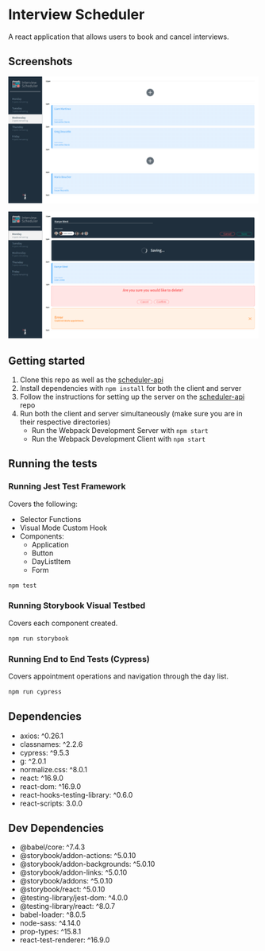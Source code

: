 # Interview Scheduler

A react application that allows users to book and cancel interviews.

## Screenshots

!["screenshot_1"](https://github.com/trijaychan/scheduler/blob/master/docs/screenshot_1.png?raw=true)

!["screenshot_2"](https://github.com/trijaychan/scheduler/blob/master/docs/screenshot_2.png?raw=true)

## Getting started

1. Clone this repo as well as the [scheduler-api](https://github.com/lighthouse-labs/scheduler-api)
2. Install dependencies with `npm install` for both the client and server
3. Follow the instructions for setting up the server on the [scheduler-api](https://github.com/lighthouse-labs/scheduler-api) repo
4. Run both the client and server simultaneously (make sure you are in their respective directories)
    - Run the Webpack Development Server with `npm start`
    - Run the Webpack Development Client with `npm start`

## Running the tests

### Running Jest Test Framework

Covers the following:
- Selector Functions
- Visual Mode Custom Hook
- Components:
  - Application
  - Button
  - DayListItem
  - Form

```sh
npm test
```

### Running Storybook Visual Testbed

Covers each component created.

```sh
npm run storybook
```

### Running End to End Tests (Cypress)

Covers appointment operations and navigation through the day list.

```sh
npm run cypress
```

## Dependencies

- axios: ^0.26.1
- classnames: ^2.2.6
- cypress: ^9.5.3
- g: ^2.0.1
- normalize.css: ^8.0.1
- react: ^16.9.0
- react-dom: ^16.9.0
- react-hooks-testing-library: ^0.6.0
- react-scripts: 3.0.0

## Dev Dependencies

- @babel/core: ^7.4.3
- @storybook/addon-actions: ^5.0.10
- @storybook/addon-backgrounds: ^5.0.10
- @storybook/addon-links: ^5.0.10
- @storybook/addons: ^5.0.10
- @storybook/react: ^5.0.10
- @testing-library/jest-dom: ^4.0.0
- @testing-library/react: ^8.0.7
- babel-loader: ^8.0.5
- node-sass: ^4.14.0
- prop-types: ^15.8.1
- react-test-renderer: ^16.9.0